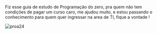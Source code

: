 
Fiz esse guia de estudo de Programação do zero, pra quem não tem condições de pagar um curso caro, me ajudou muito, e estou passando o conhecimento para quem quer ingressar na area de TI, fique a vontade ! 


![proa24](https://github.com/user-attachments/assets/af0c5ab9-b65d-4ff8-bfd0-cc29b55be216)
